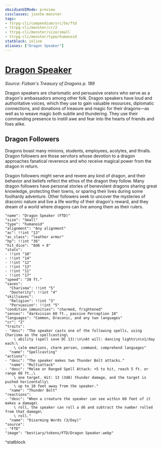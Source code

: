 ```yaml
---
obsidianUIMode: preview
cssclasses: json5e-monster
tags:
- ttrpg-cli/compendium/src/5e/ftd
- ttrpg-cli/monster/cr/2
- ttrpg-cli/monster/size/small
- ttrpg-cli/monster/type/humanoid
statblock: inline
aliases: ["Dragon Speaker"]
---
```

# [Dragon Speaker](3-Compendium\CLI\bestiary\humanoid/dragon-speaker-ftd.md)
*Source: Fizban's Treasury of Dragons p. 189*  

Dragon speakers are charismatic and persuasive orators who serve as a dragon's ambassadors among other folk. Dragon speakers have loud and authoritative voices, which they use to gain valuable resources, diplomatic connections, and donations of treasure and magic for their dragons—as well as to weave magic both subtle and thundering. They use their commanding presence to instill awe and fear into the hearts of friends and foes alike.

## Dragon Followers

Dragons boast many minions, students, employees, acolytes, and thralls. Dragon followers are those servitors whose devotion to a dragon approaches fanatical reverence and who receive magical power from the dragon in return.

Dragon followers might serve and revere any kind of dragon, and their behavior and beliefs reflect the ethos of the dragon they follow. Many dragon followers have personal stories of benevolent dragons sharing great knowledge, protecting their towns, or sparing their lives during some foolhardy adventure. Other followers seek to uncover the mysteries of draconic nature and live a life worthy of their dragon's reward, and they dream of a world where dragons can live among them as their rulers.

```statblock
"name": "Dragon Speaker (FTD)"
"size": "Small"
"type": "humanoid"
"alignment": "Any alignment"
"ac": !!int "13"
"ac_class": "leather armor"
"hp": !!int "36"
"hit_dice": "8d6 + 8"
"stats":
- !!int "10"
- !!int "14"
- !!int "12"
- !!int "13"
- !!int "11"
- !!int "17"
"speed": "30 ft."
"saves":
  "Charisma": !!int "5"
  "Dexterity": !!int "4"
"skillsaves":
  "Religion": !!int "3"
  "Persuasion": !!int "5"
"condition_immunities": "charmed, frightened"
"senses": "darkvision 60 ft., passive Perception 10"
"languages": "Common, Draconic, and any two languages"
"cr": "2"
"traits":
- "desc": "The speaker casts one of the following spells, using Charisma as the spellcasting\
    \ ability (spell save DC 13):\n\nAt will: dancing lights\n\n1/day each:\
    \ calm emotions, charm person, command, comprehend languages"
  "name": "Spellcasting"
"actions":
- "desc": "The speaker makes two Thunder Bolt attacks."
  "name": "Multiattack"
- "desc": "Melee or Ranged Spell Attack: +5 to hit, reach 5 ft. or range 60 ft.,\
    \ one target. Hit: 13 (3d8) thunder damage, and the target is pushed horizontally\
    \ up to 10 feet away from the speaker."
  "name": "Thunder Bolt"
"reactions":
- "desc": "When a creature the speaker can see within 60 feet of it makes a damage\
    \ roll, the speaker can roll a d6 and subtract the number rolled from that damage\
    \ roll."
  "name": "Disarming Words (3/Day)"
"source":
- "FTD"
"image": "bestiary/tokens/FTD/Dragon Speaker.webp"
```
^statblock